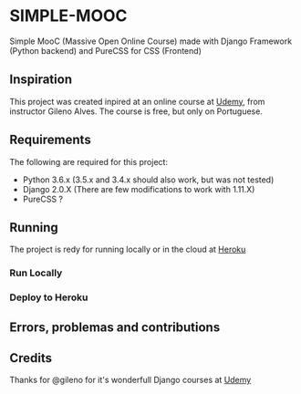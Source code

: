 # SIMPLE-MOOC
Simple MooC (Massive Open Online Course) made with Django Framework (Python backend) and PureCSS for CSS (Frontend)

## Inspiration

This project was created inpired at an online course at [Udemy](https://www.udemy.com/python-3-na-web-com-django-basico-intermediario), from instructor Gileno Alves. The course is free, but only on Portuguese.

## Requirements

The following are required for this project:

* Python 3.6.x (3.5.x and 3.4.x should also work, but was not tested)
* Django 2.0.X (There are few modifications to work with 1.11.X)
* PureCSS ?

## Running

The project is redy for running locally or in the cloud at [Heroku](https://heroku.com)

### Run Locally

### Deploy to Heroku

## Errors, problemas and contributions

## Credits

Thanks for @gileno for it's wonderfull Django courses at [Udemy](https://udemy.com)
